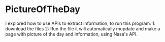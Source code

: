 # PictureOfTheDay
I explored how to use APIs to extract information, to run this program:
1: download the files
2: Run the file
it will automatically mupdate and make a page with picture of the day and information, using Nasa's API.
